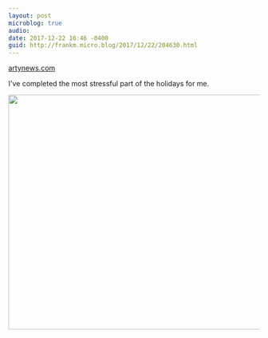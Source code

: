 ```yaml
---
layout: post
microblog: true
audio: 
date: 2017-12-22 16:46 -0400
guid: http://frankm.micro.blog/2017/12/22/204630.html
---
```

 [artynews.com](http://artynews.com/wp-content/uploads/2015/12/christmaspresents.png)

I've completed the most stressful part of the holidays for me. 

<img src="http://frankmcpherson.blog/uploads/2017/79557df7b7.jpg" width="600" height="470" />
